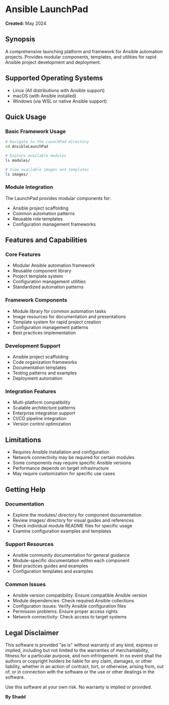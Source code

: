 # Ansible LaunchPad

**Created:** May 2024

## Synopsis

A comprehensive launching platform and framework for Ansible automation projects. Provides modular components, templates, and utilities for rapid Ansible project development and deployment.

## Supported Operating Systems

- Linux (All distributions with Ansible support)
- macOS (with Ansible installed)
- Windows (via WSL or native Ansible support)

## Quick Usage

### Basic Framework Usage

```bash
# Navigate to the LaunchPad directory
cd AnsibleLaunchPad

# Explore available modules
ls modules/

# View available images and templates
ls images/
```

### Module Integration

The LaunchPad provides modular components for:

- Ansible project scaffolding
- Common automation patterns
- Reusable role templates
- Configuration management frameworks

## Features and Capabilities

### Core Features

- Modular Ansible automation framework
- Reusable component library
- Project template system
- Configuration management utilities
- Standardized automation patterns

### Framework Components

- Module library for common automation tasks
- Image resources for documentation and presentations
- Template system for rapid project creation
- Configuration management patterns
- Best practices implementation

### Development Support

- Ansible project scaffolding
- Code organization frameworks
- Documentation templates
- Testing patterns and examples
- Deployment automation

### Integration Features

- Multi-platform compatibility
- Scalable architecture patterns
- Enterprise integration support
- CI/CD pipeline integration
- Version control optimization

## Limitations

- Requires Ansible installation and configuration
- Network connectivity may be required for certain modules
- Some components may require specific Ansible versions
- Performance depends on target infrastructure
- May require customization for specific use cases

## Getting Help

### Documentation

- Explore the modules/ directory for component documentation
- Review images/ directory for visual guides and references
- Check individual module README files for specific usage
- Examine configuration examples and templates

### Support Resources

- Ansible community documentation for general guidance
- Module-specific documentation within each component
- Best practices guides and examples
- Configuration templates and examples

### Common Issues

- Ansible version compatibility: Ensure compatible Ansible version
- Module dependencies: Check required Ansible collections
- Configuration issues: Verify Ansible configuration files
- Permission problems: Ensure proper access rights
- Network connectivity: Check access to target systems

## Legal Disclaimer

This software is provided "as is" without warranty of any kind, express or implied, including but not limited to the warranties of merchantability, fitness for a particular purpose, and non-infringement. In no event shall the authors or copyright holders be liable for any claim, damages, or other liability, whether in an action of contract, tort, or otherwise, arising from, out of, or in connection with the software or the use or other dealings in the software.

Use this software at your own risk. No warranty is implied or provided.

**By Shadd**
